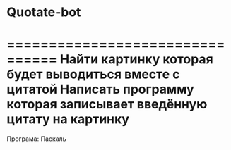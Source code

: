 # Quotate-bot

================================
Найти картинку которая будет выводиться вместе с цитатой
Написать программу которая записывает введённую цитату на картинку
================================
Програма: Паскаль
